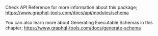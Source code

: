 Check API Reference for more information about this package; https://www.graphql-tools.com/docs/api/modules/schema

You can also learn more about Generating Executable Schemas in this chapter; https://www.graphql-tools.com/docs/generate-schema
